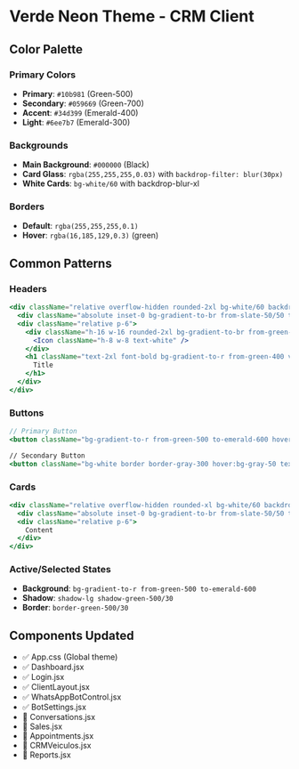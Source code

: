# Verde Neon Theme - CRM Client

## Color Palette

### Primary Colors
- **Primary**: `#10b981` (Green-500)
- **Secondary**: `#059669` (Green-700)
- **Accent**: `#34d399` (Emerald-400)
- **Light**: `#6ee7b7` (Emerald-300)

### Backgrounds
- **Main Background**: `#000000` (Black)
- **Card Glass**: `rgba(255,255,255,0.03)` with `backdrop-filter: blur(30px)`
- **White Cards**: `bg-white/60` with backdrop-blur-xl

### Borders
- **Default**: `rgba(255,255,255,0.1)`
- **Hover**: `rgba(16,185,129,0.3)` (green)

## Common Patterns

### Headers
```jsx
<div className="relative overflow-hidden rounded-2xl bg-white/60 backdrop-blur-xl border border-gray-200/50 shadow-lg">
  <div className="absolute inset-0 bg-gradient-to-br from-slate-50/50 to-gray-100/30"></div>
  <div className="relative p-6">
    <div className="h-16 w-16 rounded-2xl bg-gradient-to-br from-green-500 to-emerald-600 flex items-center justify-center shadow-lg shadow-green-500/30">
      <Icon className="h-8 w-8 text-white" />
    </div>
    <h1 className="text-2xl font-bold bg-gradient-to-r from-green-400 via-emerald-400 to-cyan-400 bg-clip-text text-transparent">
      Title
    </h1>
  </div>
</div>
```

### Buttons
```jsx
// Primary Button
<button className="bg-gradient-to-r from-green-500 to-emerald-600 hover:from-green-600 hover:to-emerald-700 text-white shadow-lg shadow-green-500/30">

// Secondary Button
<button className="bg-white border border-gray-300 hover:bg-gray-50 text-slate-700">
```

### Cards
```jsx
<div className="relative overflow-hidden rounded-xl bg-white/60 backdrop-blur-xl border border-gray-200/50 shadow-md">
  <div className="absolute inset-0 bg-gradient-to-br from-slate-50/50 to-gray-100/30"></div>
  <div className="relative p-6">
    Content
  </div>
</div>
```

### Active/Selected States
- **Background**: `bg-gradient-to-r from-green-500 to-emerald-600`
- **Shadow**: `shadow-lg shadow-green-500/30`
- **Border**: `border-green-500/30`

## Components Updated
- ✅ App.css (Global theme)
- ✅ Dashboard.jsx
- ✅ Login.jsx
- ✅ ClientLayout.jsx
- ✅ WhatsAppBotControl.jsx
- ✅ BotSettings.jsx
- 🔄 Conversations.jsx
- 🔄 Sales.jsx
- 🔄 Appointments.jsx
- 🔄 CRMVeiculos.jsx
- 🔄 Reports.jsx
